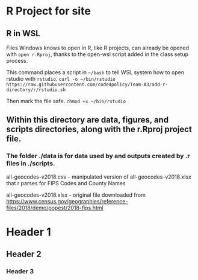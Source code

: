 # R Project for site

## R in WSL
Files Windows knows to open in R, like R projects, can already be opened with `open r.Rproj`, thanks to the open-wsl script added in the class setup process. 

This command places a script in `~/bash` to tell WSL system how to open rstudio with `rstudio`.
`curl -o ~/bin/rstudio https://raw.githubusercontent.com/code4policy/Team-A3/add-r-directory/r/rstudio.sh` 

Then mark the file safe. 
`chmod +x ~/bin/rstudio`

## Within this directory are data, figures, and scripts directories, along with the r.Rproj project file.

### The folder ./data is for data used by and outputs created by .r files in ./scripts.

all-geocodes-v2018.csv - manipulated version of all-geocodes-v2018.xlsx that r parses for FIPS Codes and County Names

all-geocodes-v2018.xlsx - original file downloaded from https://www.census.gov/geographies/reference-files/2018/demo/popest/2018-fips.html





# Header 1
## Header 2
### Header 3